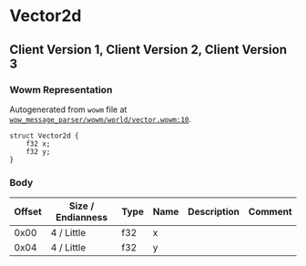 # Vector2d

## Client Version 1, Client Version 2, Client Version 3

### Wowm Representation

Autogenerated from `wowm` file at [`wow_message_parser/wowm/world/vector.wowm:10`](https://github.com/gtker/wow_messages/tree/main/wow_message_parser/wowm/world/vector.wowm#L10).
```rust,ignore
struct Vector2d {
    f32 x;
    f32 y;
}
```
### Body

| Offset | Size / Endianness | Type | Name | Description | Comment |
| ------ | ----------------- | ---- | ---- | ----------- | ------- |
| 0x00 | 4 / Little | f32 | x |  |  |
| 0x04 | 4 / Little | f32 | y |  |  |

